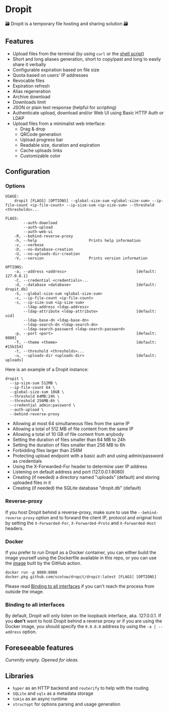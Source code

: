 # Dropit

🗃 Dropit is a temporary file hosting and sharing solution 🗃

## Features

- Upload files from the terminal (by using `curl` or the [shell script](https://github.com/scotow/dropit/blob/master/upload.sh))
- Short and long aliases generation, short to copy/past and long to easily share it verbally
- Configurable expiration based on file size
- Quota based on users' IP addresses
- Revocable files
- Expiration refresh
- Alias regeneration
- Archive download
- Downloads limit
- JSON or plain text response (helpful for scripting)
- Authenticate upload, download and/or Web UI using Basic HTTP Auth or LDAP
- Upload files from a minimalist web interface:
  - Drag & drop
  - QRCode generation
  - Upload progress bar
  - Readable size, duration and expiration
  - Cache uploads links
  - Customizable color
  
## Configuration

### Options

```
USAGE:
    dropit [FLAGS] [OPTIONS] --global-size-sum <global-size-sum> --ip-file-count <ip-file-count> --ip-size-sum <ip-size-sum> --threshold <thresholds>...

FLAGS:
        --auth-download              
        --auth-upload                
        --auth-web-ui                
    -R, --behind-reverse-proxy       
    -h, --help                       Prints help information
    -v, --verbose                    
    -D, --no-database-creation       
    -U, --no-uploads-dir-creation    
    -V, --version                    Prints version information

OPTIONS:
    -a, --address <address>                               [default: 127.0.0.1]
    -C, --credential <credentials>...                    
    -d, --database <database>                             [default: dropit.db]
    -S, --global-size-sum <global-size-sum>              
    -c, --ip-file-count <ip-file-count>                  
    -s, --ip-size-sum <ip-size-sum>                      
        --ldap-address <ldap-address>                    
        --ldap-attribute <ldap-attribute>                 [default: uid]
        --ldap-base-dn <ldap-base-dn>                    
        --ldap-search-dn <ldap-search-dn>                
        --ldap-search-password <ldap-search-password>    
    -p, --port <port>                                     [default: 8080]
    -T, --theme <theme>                                   [default: #15b154]
    -t, --threshold <thresholds>...                      
    -u, --uploads-dir <uploads-dir>                       [default: uploads]
```

Here is an example of a Dropit instance:

```
dropit \
  --ip-size-sum 512MB \
  --ip-file-count 64 \
  --global-size-sum 10GB \
  --threshold 64MB:24h \
  --threshold 256MB:6h \
  --credential admin:password \
  --auth-upload \
  --behind-reverse-proxy
```

- Allowing at most 64 simultaneous files from the same IP
- Allowing a total of 512 MB of file content from the same IP
- Allowing a total of 10 GB of file content from anybody
- Setting the duration of files smaller than 64 MB to 24h
- Setting the duration of files smaller than 256 MB to 6h
- Forbidding files larger than 256M
- Protecting upload endpoint with a basic auth and using admin/password as credentials
- Using the X-Forwarded-For header to determine user IP address
- Listening on default address and port (127.0.0.1:8080)
- Creating (if needed) a directory named "uploads" (default) and storing uploaded files in it
- Creating (if needed) the SQLite database "dropit.db" (default)

### Reverse-proxy

If you host Dropit behind a reverse-proxy, make sure to use the `--behind-reverse-proxy` option and to forward the client IP, protocol and original host by setting the `X-Forwarded-For`, `X-Forwarded-Proto` and `X-Forwarded-Host` headers.    

### Docker

If you prefer to run Dropit as a Docker container, you can either build the image yourself using the Dockerfile available in this repo, or you can use the [image](https://github.com/scotow/dropit/packages/737180) built by the GitHub action.

```
docker run -p 8080:8080 docker.pkg.github.com/scotow/dropit/dropit:latest [FLAGS] [OPTIONS]
```

Please read [Binding to all interfaces](#binding-to-all-interfaces) if you can't reach the process from outside the image.

### Binding to all interfaces

By default, Dropit will only listen on the loopback interface, aka. 127.0.0.1. If you **don't** want to host Dropit behind a reverse proxy or if you are using the Docker image, you should specify the `0.0.0.0` address by using the `-a | --address` option.

## Foreseeable features

*Currently empty. Opened for ideas.*

## Libraries

- `hyper` as an HTTP backend and `routerify` to help with the routing
- `SQLite` and `sqlx` as a metadata storage
- `tokio` as an async runtime
- `structopt` for options parsing and usage generation
